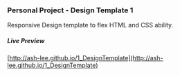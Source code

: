 ### Personal Project - Design Template 1

Responsive Design template to flex HTML and CSS ability.

##### Live Preview
[http://ash-lee.github.io/1_DesignTemplate](http://ash-lee.github.io/1_DesignTemplate)